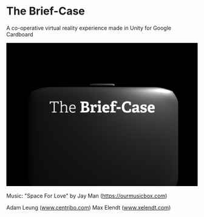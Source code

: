 # The Brief-Case
A co-operative virtual reality experience made in Unity for Google Cardboard

![Example](Screenshots/Banner.png?raw=true "Logo")

Music:
"Space For Love" by Jay Man (https://ourmusicbox.com)

Adam Leung (www.centribo.com)
Max Elendt (www.xelendt.com)